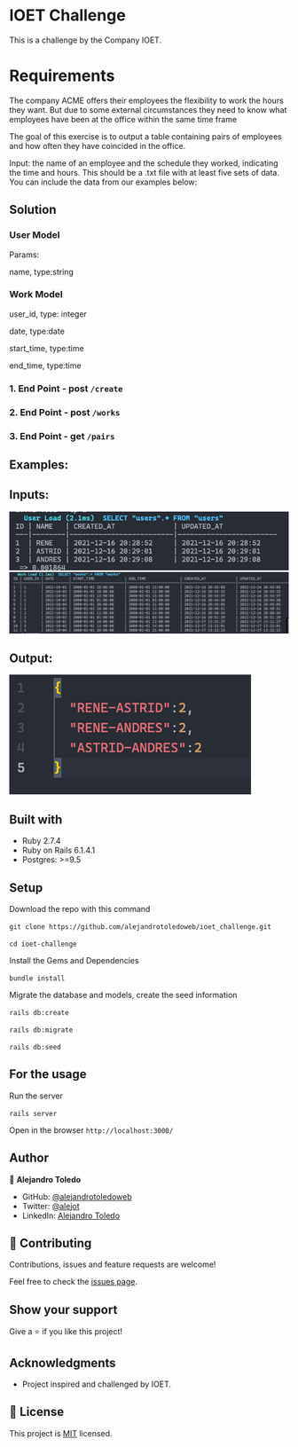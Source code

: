 # IOET Challenge

This is a challenge by the Company IOET. 

# Requirements 

The company ACME offers their employees the flexibility to work the hours they want. But due to some external circumstances they need to know what employees have been at the office within the same time frame

The goal of this exercise is to output a table containing pairs of employees and how often they have coincided in the office.

Input: the name of an employee and the schedule they worked, indicating the time and hours. This should be a .txt file with at least five sets of data. You can include the data from our examples below:


## Solution 

### User Model

Params: 

name, type:string

### Work Model

user_id, type: integer


date, type:date


start_time, type:time


end_time, type:time

### 1. End Point -  post `/create`

### 2. End Point -  post `/works`

### 3. End Point -  get `/pairs`


## Examples:

## Inputs:
![](app/assets/users.png)
![](app/assets/works.png)

## Output:
![](app/assets/response.png)



## Built with

- Ruby 2.7.4
- Ruby on Rails 6.1.4.1
- Postgres: >=9.5

## Setup

Download the repo with this command

`git clone https://github.com/alejandrotoledoweb/ioet_challenge.git`

`cd ioet-challenge`

Install the Gems and Dependencies

`bundle install`

Migrate the database and models, create the seed information

`rails db:create`

`rails db:migrate`

`rails db:seed`

## For the usage

Run the server

`rails server`

Open in the browser `http://localhost:3000/`


## Author

👤 **Alejandro Toledo**

- GitHub: [@alejandrotoledoweb](https://github.com/alejandrotoledoweb)
- Twitter: [@alejot](https://twitter.com/alejot) 
- LinkedIn: [Alejandro Toledo](https://www.linkedin.com/in/alejandro-toledo-freire/) 

## 🤝 Contributing

Contributions, issues and feature requests are welcome!

Feel free to check the [issues page](https://github.com/alejandrotoledoweb/ioet_challenge/issues).

## Show your support

Give a ⭐️ if you like this project!

## Acknowledgments

- Project inspired and challenged by IOET.

## 📝 License

This project is [MIT](https://opensource.org/licenses/MIT) licensed.